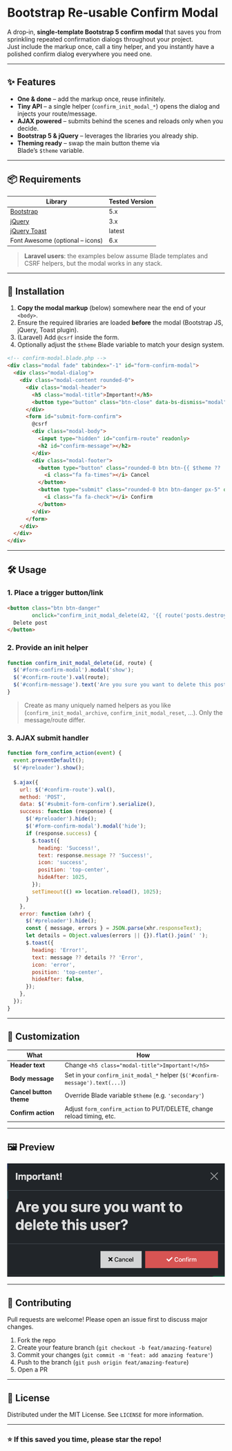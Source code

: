 # Bootstrap Re‑usable Confirm Modal

A drop‑in, **single‑template Bootstrap 5 confirm modal** that saves you from sprinkling repeated confirmation dialogs throughout your project.  
Just include the markup once, call a tiny helper, and you instantly have a polished confirm dialog everywhere you need one.

---

## ✨ Features

* **One & done** – add the markup once, reuse infinitely.
* **Tiny API** – a single helper (`confirm_init_modal_*`) opens the dialog and injects your route/message.
* **AJAX powered** – submits behind the scenes and reloads only when you decide.
* **Bootstrap 5 & jQuery** – leverages the libraries you already ship.
* **Theming ready** – swap the main button theme via Blade’s `$theme` variable.

---

## 📦 Requirements

| Library | Tested Version |
|---------|---------------|
| [Bootstrap](https://getbootstrap.com/) | 5.x |
| [jQuery](https://jquery.com/) | 3.x |
| [jQuery Toast](https://github.com/kamranahmedse/jquery-toast-plugin) | latest |
| Font Awesome (optional – icons) | 6.x |

> **Laravel users**: the examples below assume Blade templates and CSRF helpers, but the modal works in any stack.

---

## 🚀 Installation

1. **Copy the modal markup** (below) somewhere near the end of your `<body>`.
2. Ensure the required libraries are loaded **before** the modal (Bootstrap JS, jQuery, Toast plugin).
3. (Laravel) Add `@csrf` inside the form.
4. Optionally adjust the `$theme` Blade variable to match your design system.

```html
<!-- confirm‑modal.blade.php -->
<div class="modal fade" tabindex="-1" id="form-confirm-modal">
  <div class="modal-dialog">
    <div class="modal-content rounded-0">
      <div class="modal-header">
        <h5 class="modal-title">Important!</h5>
        <button type="button" class="btn-close" data-bs-dismiss="modal" aria-label="Close"></button>
      </div>
      <form id="submit-form-confirm">
        @csrf
        <div class="modal-body">
          <input type="hidden" id="confirm-route" readonly>
          <h2 id="confirm-message"></h2>
        </div>
        <div class="modal-footer">
          <button type="button" class="rounded-0 btn btn-{{ $theme ?? 'light' }}" data-bs-dismiss="modal">
            <i class="fa fa-times"></i> Cancel
          </button>
          <button type="submit" class="rounded-0 btn btn-danger px-5" onclick="form_confirm_action(event)">
            <i class="fa fa-check"></i> Confirm
          </button>
        </div>
      </form>
    </div>
  </div>
</div>
```

---

## 🛠️ Usage

### 1. Place a trigger button/link

```html
<button class="btn btn-danger"
        onclick="confirm_init_modal_delete(42, '{{ route('posts.destroy', 42) }}')">
  Delete post
</button>
```

### 2. Provide an init helper

```js
function confirm_init_modal_delete(id, route) {
  $('#form-confirm-modal').modal('show');
  $('#confirm-route').val(route);
  $('#confirm-message').text('Are you sure you want to delete this post?');
}
```
> Create as many uniquely named helpers as you like (`confirm_init_modal_archive`, `confirm_init_modal_reset`, …). Only the message/route differ.

### 3. AJAX submit handler

```js
function form_confirm_action(event) {
  event.preventDefault();
  $('#preloader').show();

  $.ajax({
    url: $('#confirm-route').val(),
    method: 'POST',
    data: $('#submit-form-confirm').serialize(),
    success: function (response) {
      $('#preloader').hide();
      $('#form-confirm-modal').modal('hide');
      if (response.success) {
        $.toast({
          heading: 'Success!',
          text: response.message ?? 'Success!',
          icon: 'success',
          position: 'top-center',
          hideAfter: 1025,
        });
        setTimeout(() => location.reload(), 1025);
      }
    },
    error: function (xhr) {
      $('#preloader').hide();
      const { message, errors } = JSON.parse(xhr.responseText);
      let details = Object.values(errors || {}).flat().join(' ');
      $.toast({
        heading: 'Error!',
        text: message ?? details ?? 'Error',
        icon: 'error',
        position: 'top-center',
        hideAfter: false,
      });
    },
  });
}
```

---

## 🎨 Customization

| What | How |
|------|-----|
| **Header text** | Change `<h5 class="modal-title">Important!</h5>` |
| **Body message** | Set in your `confirm_init_modal_*` helper (`$('#confirm-message').text(...)`) |
| **Cancel button theme** | Override Blade variable `$theme` (e.g. `'secondary'`) |
| **Confirm action** | Adjust `form_confirm_action` to PUT/DELETE, change reload timing, etc. |

---

## 🖼 Preview

![Modal preview](./Screenshot%202025-04-20%20at%2022.44.39.png)

---

## 🤝 Contributing

Pull requests are welcome! Please open an issue first to discuss major changes.

1. Fork the repo
2. Create your feature branch (`git checkout -b feat/amazing-feature`)
3. Commit your changes (`git commit -m 'feat: add amazing feature'`)
4. Push to the branch (`git push origin feat/amazing-feature`)
5. Open a PR

---

## 📄 License

Distributed under the MIT License. See `LICENSE` for more information.

---

### ⭐ If this saved you time, please star the repo!
